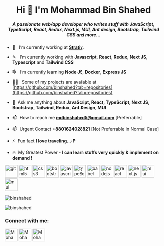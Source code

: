 <h1 align="center">Hi 👋 I'm Mohammad Bin Shahed</h1>

<h5 align="center">A passionate web/app developer who writes stuff with JavaScript, TypeScript, React, Redux, Next.js, MUI, Ant design, Bootstrap, Tailwind CSS and more...</h5>

- 🔭  &nbsp; I’m currently working at **[Strativ](https://strativ.se/).**

- ✎ &nbsp; I’m currently working with **Javascript**, **React**, **Redux**, **Next JS**, **Typescript** and **Tailwind CSS**

- ⭆ &nbsp; I’m currently learning **Node JS**, **Docker**, **Express JS**

- 👨‍💻 &nbsp; Some of my projects are available at [https://github.com/binshahed?tab=repositories](https://github.com/binshahed?tab=repositories)

- 💬 &nbsp;Ask me anything about **JavaScript, React, TypeScript, Next JS, Bootstrap, Tailwind, Redux, Ant.Design, MUI**

- 📫 &nbsp;How to reach me **mdbinshahed5@gmail.com** [Preferrable]

- 📫 &nbsp;Urgent Contact **+8801624028821** [Not Preferrable in Normal Case]

- ⚡ &nbsp;Fun fact **I love traveling...:P**

- 🔥 &nbsp;My Greatest Power - **I can learn stuffs very quickly & implement on demand !**

<p align="left"><a href="https://git-scm.com/" target="_blank"> <img src="https://www.vectorlogo.zone/logos/git-scm/git-scm-icon.svg" alt="git" width="40" height="40"/> </a> <a href="https://www.w3.org/html/" target="_blank"> <img src="https://img.icons8.com/dusk/64/000000/html-5.png" alt="html5" width="40" height="40"/> </a><a href="https://www.w3schools.com/css/" target="_blank"> <img src="https://img.icons8.com/color/48/000000/css3.png" alt="css3" width="40" height="40"/> </a><a href="https://getbootstrap.com" target="_blank"> <img src="https://img.icons8.com/color/48/000000/bootstrap.png" alt="bootstrap" width="40" height="40"/> </a><a href="https://developer.mozilla.org/en-US/docs/Web/JavaScript" target="_blank"> <img src="https://img.icons8.com/color/48/000000/javascript.png" alt="javascript" width="40" height="40"/> </a><a href="https://www.typescriptlang.org/" target="_blank"> <img src="https://iconape.com/wp-content/png_logo_vector/typescript.png" alt="typeScript" width="40" height="40"/> </a><a href="https://babeljs.io/" target="_blank"> <img src="https://img.icons8.com/wired/64/000000/babel.png" alt="babel" width="40" height="40"/> </a><a href="https://nodejs.org" target="_blank"> <img src="https://img.icons8.com/color/48/000000/nodejs.png" alt="nodejs" width="40" height="40"/> </a><a href="https://reactjs.org/" target="_blank"> <img src="https://img.icons8.com/plasticine/48/000000/react.png" alt="react" width="40" height="40"/> </a> <a href="https://nextjs.org/" target="_blank"> <img src="https://ui-lib.com/blog/wp-content/uploads/2021/12/nextjs-boilerplate-logo.png" alt="next.js" width="40" height="40"/> </a> <a href="https://mui.com/" target="_blank"> <img src="https://seeklogo.com/images/M/material-ui-logo-5BDCB9BA8F-seeklogo.com.png" alt="mui" width="40" height="40"/> </a> <a href="https://ant.design/" target="_blank"> <img src="https://gw.alipayobjects.com/zos/rmsportal/KDpgvguMpGfqaHPjicRK.svg" alt="mui" width="40" height="40"/> </a></p>

<p align="left"><img src="https://github-readme-stats.vercel.app/api/top-langs?username=binshahed&show_icons=true&locale=en&layout=compact&theme=radical" alt="binshahed" /></p>

<p><img align="center" src="https://github-readme-stats.vercel.app/api?username=binshahed&show_icons=true&locale=en&theme=radical" alt="binshahed" /></p>

<h3 align="left">Connect with me:</h3>

<p align="left"><a href="mailto:mdbinshahed5@gmail.com" target="blank"><img align="center" src="https://img.icons8.com/color/64/000000/gmail-new.png" alt="Mohammad Bin Shahed" height="40" width="40" /></a>&nbsp;<a href="https://www.linkedin.com/in/binshahed/" target="blank"><img align="center" src="https://cdn-icons-png.flaticon.com/512/174/174857.png" alt="Mohammad Bin Shahed" height="40" width="40" /></a> <a href="https://www.facebook.com/BINSHAHED/" target="blank"><img align="center" src="https://cdn-icons-png.flaticon.com/512/124/124010.png" alt="Mohammad Bin Shahed" height="40" width="40" /></a> </p>
<br />
